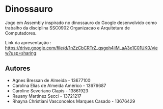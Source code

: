 # Dinossauro
Jogo em Assembly inspirado no dinossauro do Google desenvolvido como trabalho da disciplina SSC0902 Organizacao e Arquitetura de Computadores.

Link da apresentação : https://drive.google.com/file/d/1nZzCbCRTrZ_qsgoh4iiM_aA3x1C01UK0/view?usp=sharing

## Autores
- Agnes Bressan de Almeida - 13677100
- Carolina Elias de Almeida Américo - 13676687
- Caroline Severiano Clapis - 13861923
- Rauany Martinez Secci - 13721217
- Rhayna Christiani Vasconcelos Marques Casado - 13676429
